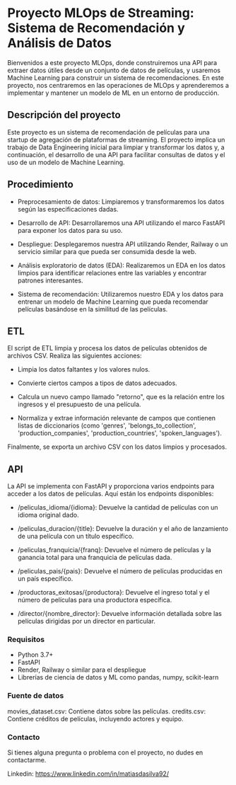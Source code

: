 # Proyecto MLOps de Streaming: Sistema de Recomendación y Análisis de Datos

Bienvenidos a este proyecto MLOps, donde construiremos una API para extraer datos útiles desde un conjunto de datos de películas, y usaremos Machine Learning para construir un sistema de recomendaciones. En este proyecto, nos centraremos en las operaciones de MLOps y aprenderemos a implementar y mantener un modelo de ML en un entorno de producción.

## Descripción del proyecto

Este proyecto es un sistema de recomendación de películas para una startup de agregación de plataformas de streaming. El proyecto implica un trabajo de Data Engineering inicial para limpiar y transformar los datos y, a continuación, el desarrollo de una API para facilitar consultas de datos y el uso de un modelo de Machine Learning.

## Procedimiento

- Preprocesamiento de datos: Limpiaremos y transformaremos los datos según las especificaciones dadas.

- Desarrollo de API: Desarrollaremos una API utilizando el marco FastAPI para exponer los datos para su uso.

- Despliegue: Desplegaremos nuestra API utilizando Render, Railway o un servicio similar para que pueda ser consumida desde la web.

- Análisis exploratorio de datos (EDA): Realizaremos un EDA en los datos limpios para identificar relaciones entre las variables y encontrar patrones interesantes.

- Sistema de recomendación: Utilizaremos nuestro EDA y los datos para entrenar un modelo de Machine Learning que pueda recomendar películas basándose en la similitud de las películas.

## ETL

El script de ETL limpia y procesa los datos de películas obtenidos de archivos CSV. Realiza las siguientes acciones:

- Limpia los datos faltantes y los valores nulos.

- Convierte ciertos campos a tipos de datos adecuados.

- Calcula un nuevo campo llamado "retorno", que es la relación entre los ingresos y el presupuesto de una película.

- Normaliza y extrae información relevante de campos que contienen listas de diccionarios (como 'genres', 'belongs_to_collection', 'production_companies', 'production_countries', 'spoken_languages').

Finalmente, se exporta un archivo CSV con los datos limpios y procesados.

## API

La API se implementa con FastAPI y proporciona varios endpoints para acceder a los datos de películas. Aquí están los endpoints disponibles:

- /peliculas_idioma/{idioma}: Devuelve la cantidad de películas con un idioma original dado.

- /peliculas_duracion/{title}: Devuelve la duración y el año de lanzamiento de una película con un título específico.

- /peliculas_franquicia/{franq}: Devuelve el número de películas y la ganancia total para una franquicia de películas dada.

- /peliculas_pais/{pais}: Devuelve el número de películas producidas en un país específico.

- /productoras_exitosas/{productora}: Devuelve el ingreso total y el número de películas para una productora específica.

- /director/{nombre_director}: Devuelve información detallada sobre las películas dirigidas por un director en particular.



### Requisitos

- Python 3.7+
- FastAPI
- Render, Railway o similar para el despliegue
- Librerías de ciencia de datos y ML como pandas, numpy, scikit-learn

### Fuente de datos

movies_dataset.csv: Contiene datos sobre las películas.
credits.csv: Contiene créditos de películas, incluyendo actores y equipo.

### Contacto

Si tienes alguna pregunta o problema con el proyecto, no dudes en contactarme.

Linkedin: https://www.linkedin.com/in/matiasdasilva92/
